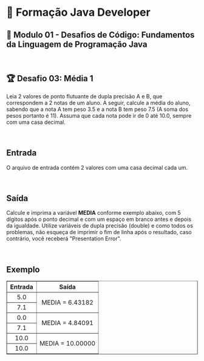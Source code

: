 # 📌 **Formação Java Developer**
## 📝 **Modulo 01 - Desafios de Código: Fundamentos da Linguagem de Programação Java**

<br>

## 🏆 **Desafio 03: Média 1**
Leia 2 valores de ponto flutuante de dupla precisão A e B, que correspondem a 2 notas de um aluno. A seguir, calcule a média do aluno, sabendo que a nota A tem peso 3.5 e a nota B tem peso 7.5 (A soma dos pesos portanto é 11). Assuma que cada nota pode ir de 0 até 10.0, sempre com uma casa decimal.   

<br>

## **Entrada**
O arquivo de entrada contém 2 valores com uma casa decimal cada um.

<br>

## **Saída**
Calcule e imprima a variável **MEDIA** conforme exemplo abaixo, com 5 dígitos após o ponto decimal e com um espaço em branco antes e depois da igualdade. Utilize variáveis de dupla precisão (double) e como todos os problemas, não esqueça de imprimir o fim de linha após o resultado, caso contrário, você receberá "Presentation Error".

<br>

## **Exemplo**

<table border=1>
    <tr>
        <th style="text-align:center">Entrada</th>
        <th style="text-align:center">Saída</th>
    </tr>
    <tr>
        <td align="center">5.0</td>
        <td align="center" rowspan=2>MEDIA = 6.43182</td>
    </tr>
    <tr>
        <td align="center">7.1</td>
    </tr>
    <tr>
        <td align="center">0.0</td>
        <td align="center" rowspan=2>MEDIA = 4.84091</td>
    </tr>
    <tr>
        <td align="center">7.1</td>
    </tr>
    <tr>
        <td align="center">10.0</td>
        <td align="center" rowspan=2>MEDIA = 10.00000</td>
    </tr>
    <tr>
        <td align="center">10.0</td>
    </tr>
</table>